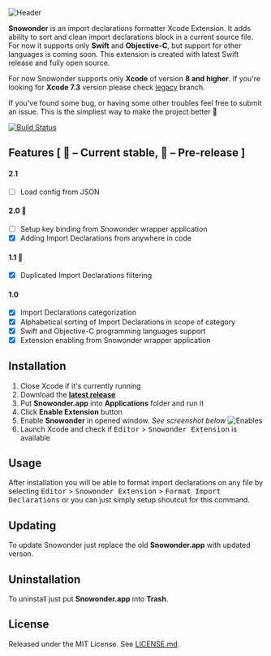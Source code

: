 ![Header](https://raw.githubusercontent.com/Karetski/Snowonder/master/Resources/ReadmeHeader.png)

**Snowonder** is an import declarations formatter Xcode Extension. It adds ability to sort and clean import declarations block in a current source file. For now it supports only **Swift** and **Objective-C**, but support for other languages is coming soon. This extension is created with latest Swift release and fully open source.

For now Snowonder supports only **Xcode** of version **8 and higher**. If you're looking for **Xcode 7.3** version please check [legacy](https://github.com/Karetski/Snowonder/blob/legacy/README.md) branch.

If you've found some bug, or having some other troubles feel free to submit an issue. This is the simpliest way to make the project better 🌟

[![Build Status](https://travis-ci.org/Karetski/Snowonder.svg)](https://travis-ci.org/Karetski/Snowonder)

## Features [ 🐴 – Current stable, 🦄 – Pre-release ]

#### 2.1
- [ ] Load config from JSON
#### 2.0 🦄
- [ ] Setup key binding from Snowonder wrapper application
- [x] Adding Import Declarations from anywhere in code
#### 1.1 🐴
- [x] Duplicated Import Declarations filtering
#### 1.0
- [x] Import Declarations categorization
- [x] Alphabetical sorting of Import Declarations in scope of category
- [x] Swift and Objective-C programming languages support
- [x] Extension enabling from Snowonder wrapper application

## Installation

1. Close Xcode if it's currently running
2. Download the [**latest release**](https://github.com/Karetski/Snowonder/releases)
3. Put **Snowonder.app** into **Applications** folder and run it
4. Click **Enable Extension** button
5. Enable **Snowonder** in opened window. *See screenshot below*
![Enables](https://raw.githubusercontent.com/Karetski/Snowonder/master/Resources/SnowonderEnabled.png)
6. Launch Xcode and check if <kbd>Editor</kbd> > <kbd>Snowonder Extension</kbd> is available

## Usage

After installation you will be able to format import declarations on any file by selecting <kbd>Editor</kbd> > <kbd>Snowonder Extension</kbd> > <kbd>Format Import Declarations</kbd> or you can just simply setup shoutcut for this command.

## Updating

To update Snowonder just replace the old **Snowonder.app** with updated verson.

## Uninstallation

To uninstall just put **Snowonder.app** into **Trash**.

## License

Released under the MIT License. See [LICENSE.md](https://github.com/Karetski/Snowonder/blob/master/LICENSE.md).
